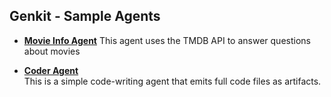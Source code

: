 ## Genkit - Sample Agents

* [**Movie Info Agent**](/samples/js/src/agents/movie-agent/README.md) 
This agent uses the TMDB API to answer questions about movies

* [**Coder Agent**](/samples/js/src/agents/coder/README.md)  
This is a simple code-writing agent that emits full code files as artifacts.
